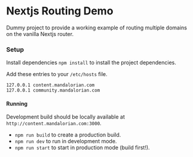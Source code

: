 # Nextjs Routing Demo

Dummy project to provide a working example of routing multiple domains on the vanilla Nextjs router.

### Setup

Install dependencies
`npm install` to install the project dependencies.

Add these entries to your `/etc/hosts` file.
```
127.0.0.1 content.mandalorian.com
127.0.0.1 community.mandalorian.com
```

#### Running

Development build should be locally available at `http://content.mandalorian.com:3000`.

* `npm run build` to create a production build.
* `npm run dev` to run in development mode.
* `npm run start` to start in production mode (build first!).
